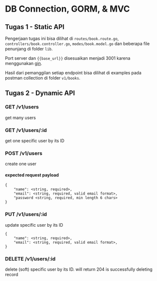 # DB Connection, GORM, & MVC

## Tugas 1 - Static API

Pengerjaan tugas ini bisa dilihat di `routes/book.route.go`, `controllers/book.controller.go`, `modes/book.model.go` dan beberapa file penunjang di folder `lib`.

Port server dan `{{base_url}}` disesuaikan menjadi 3001 karena menggunakan [gin](https://github.com/codegangsta/gin). 

Hasil dari pemanggilan setiap endpoint bisa dilihat di examples pada postman collection di folder `v1/books`.


## Tugas 2 - Dynamic API

### GET /v1/users

get many users

### GET /v1/users/:id

get one specific user by its ID

### POST /v1/users

create one user

#### expected request payload


```
{
    "name": <string, required>,
    "email": <string, required, valid email format>,
    "password <string, required, min length 6 chars>
}
```

### PUT /v1/users/:id

update specific user by its ID

```
{
    "name": <string, required>,
    "email": <string, required, valid email format>,
}
```

### DELETE /v1/users/:id

delete (soft) specific user by its ID. will return 204 is successfully deleting record
